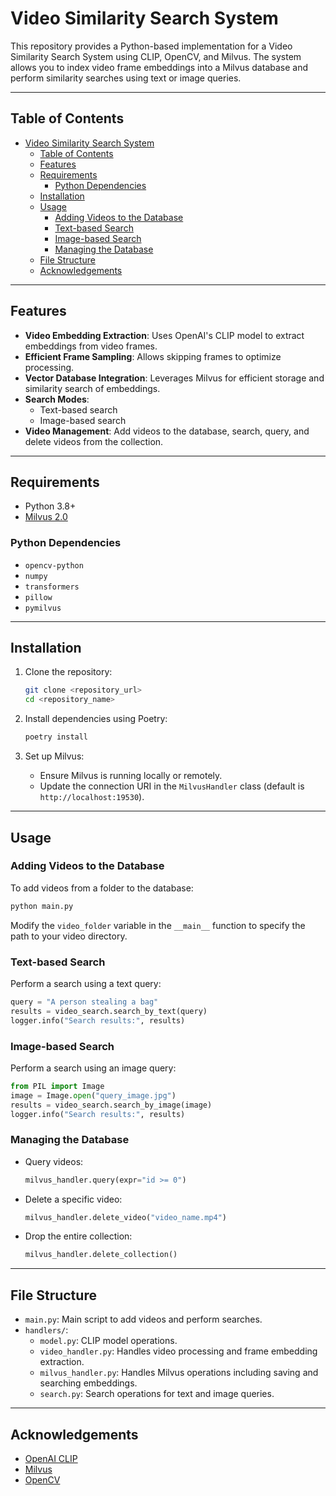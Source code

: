 # Video Similarity Search System

This repository provides a Python-based implementation for a Video Similarity Search System using CLIP, OpenCV, and Milvus. The system allows you to index video frame embeddings into a Milvus database and perform similarity searches using text or image queries.

______________________________________________________________________

## Table of Contents

- [Video Similarity Search System](#video-similarity-search-system)
  - [Table of Contents](#table-of-contents)
  - [Features](#features)
  - [Requirements](#requirements)
    - [Python Dependencies](#python-dependencies)
  - [Installation](#installation)
  - [Usage](#usage)
    - [Adding Videos to the Database](#adding-videos-to-the-database)
    - [Text-based Search](#text-based-search)
    - [Image-based Search](#image-based-search)
    - [Managing the Database](#managing-the-database)
  - [File Structure](#file-structure)
  - [Acknowledgements](#acknowledgements)

______________________________________________________________________

## Features

- **Video Embedding Extraction**: Uses OpenAI's CLIP model to extract embeddings from video frames.
- **Efficient Frame Sampling**: Allows skipping frames to optimize processing.
- **Vector Database Integration**: Leverages Milvus for efficient storage and similarity search of embeddings.
- **Search Modes**:
  - Text-based search
  - Image-based search
- **Video Management**: Add videos to the database, search, query, and delete videos from the collection.

______________________________________________________________________

## Requirements

- Python 3.8+
- [Milvus 2.0](https://milvus.io/)

### Python Dependencies

- `opencv-python`
- `numpy`
- `transformers`
- `pillow`
- `pymilvus`

______________________________________________________________________

## Installation

1. Clone the repository:

   ```bash
   git clone <repository_url>
   cd <repository_name>
   ```

1. Install dependencies using Poetry:

   ```bash
   poetry install
   ```

1. Set up Milvus:

   - Ensure Milvus is running locally or remotely.
   - Update the connection URI in the `MilvusHandler` class (default is `http://localhost:19530`).

______________________________________________________________________

## Usage

### Adding Videos to the Database

To add videos from a folder to the database:

```bash
python main.py
```

Modify the `video_folder` variable in the `__main__` function to specify the path to your video directory.

### Text-based Search

Perform a search using a text query:

```python
query = "A person stealing a bag"
results = video_search.search_by_text(query)
logger.info("Search results:", results)
```

### Image-based Search

Perform a search using an image query:

```python
from PIL import Image
image = Image.open("query_image.jpg")
results = video_search.search_by_image(image)
logger.info("Search results:", results)
```

### Managing the Database

- Query videos:
  ```python
  milvus_handler.query(expr="id >= 0")
  ```
- Delete a specific video:
  ```python
  milvus_handler.delete_video("video_name.mp4")
  ```
- Drop the entire collection:
  ```python
  milvus_handler.delete_collection()
  ```

______________________________________________________________________

## File Structure

- `main.py`: Main script to add videos and perform searches.
- `handlers/`:
  - `model.py`: CLIP model operations.
  - `video_handler.py`: Handles video processing and frame embedding extraction.
  - `milvus_handler.py`: Handles Milvus operations including saving and searching embeddings.
  - `search.py`: Search operations for text and image queries.

______________________________________________________________________

## Acknowledgements

- [OpenAI CLIP](https://github.com/openai/CLIP)
- [Milvus](https://milvus.io/)
- [OpenCV](https://opencv.org/)
